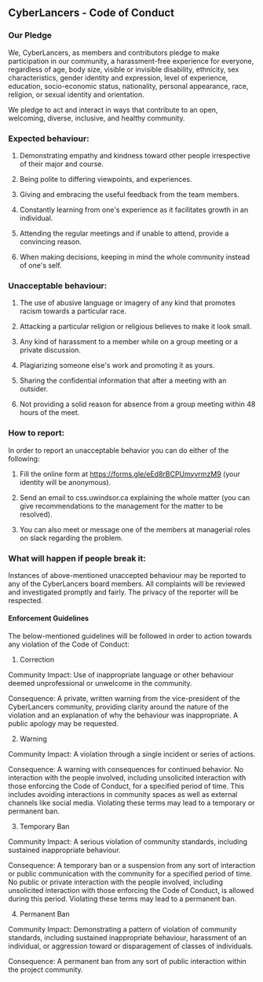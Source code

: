 ## CyberLancers - Code of Conduct 

### Our Pledge

We, CyberLancers, as members and contributors pledge to make participation in our community, a harassment-free experience for everyone, regardless of age, body size, visible or invisible disability, ethnicity, sex characteristics, gender identity and expression, level of experience, education, socio-economic status, nationality, personal appearance, race, religion, or sexual identity and orientation.  

We pledge to act and interact in ways that contribute to an open, welcoming, diverse, inclusive, and healthy community.  

### Expected behaviour:

1. Demonstrating empathy and kindness toward other people irrespective of their major and course.  

2. Being polite to differing viewpoints, and experiences. 

3. Giving and embracing the useful feedback from the team members. 

4. Constantly learning from one's experience as it facilitates growth in an individual. 

5. Attending the regular meetings and if unable to attend, provide a convincing reason. 

6. When making decisions, keeping in mind the whole community instead of one's self. 

### Unacceptable behaviour:

1. The use of abusive language or imagery of any kind that promotes racism towards a particular race. 

2. Attacking a particular religion or religious believes to make it look small. 

3. Any kind of harassment to a member while on a group meeting or a private discussion. 

4. Plagiarizing someone else's work and promoting it as yours. 

5. Sharing the confidential information that after a meeting with an outsider.  

6. Not providing a solid reason for absence from a group meeting within 48 hours of the meet. 

### How to report:

In order to report an unacceptable behavior you can do either of the following:
1. Fill the online form at https://forms.gle/eEd8rBCPUmyvrmzM9 (your identity will be anonymous).

2. Send an email to css.uwindsor.ca explaining the whole matter (you can give recommendations to the management for the matter to be resolved).

3. You can also meet or message one of the members at managerial roles on slack regarding the problem.

### What will happen if people break it:

Instances of above-mentioned unaccepted behaviour may be reported to any of the CyberLancers board members. All complaints will be reviewed and investigated promptly and fairly. The privacy of the reporter will be respected. 

#### Enforcement Guidelines 

The below-mentioned guidelines will be followed in order to action towards any violation of the Code of Conduct: 

1. Correction 

Community Impact: Use of inappropriate language or other behaviour deemed unprofessional or unwelcome in the community. 

Consequence: A private, written warning from the vice-president of the CyberLancers community, providing clarity around the nature of the violation and an explanation of why the behaviour was inappropriate. A public apology may be requested. 

2. Warning 

Community Impact: A violation through a single incident or series of actions. 

Consequence: A warning with consequences for continued behavior. No interaction with the people involved, including unsolicited interaction with those enforcing the Code of Conduct, for a specified period of time. This includes avoiding interactions in community spaces as well as external channels like social media. Violating these terms may lead to a temporary or permanent ban. 

3. Temporary Ban 

Community Impact: A serious violation of community standards, including sustained inappropriate behaviour. 

Consequence: A temporary ban or a suspension from any sort of interaction or public communication with the community for a specified period of time. No public or private interaction with the people involved, including unsolicited interaction with those enforcing the Code of Conduct, is allowed during this period. Violating these terms may lead to a permanent ban. 

4. Permanent Ban 

Community Impact: Demonstrating a pattern of violation of community standards, including sustained inappropriate behaviour, harassment of an individual, or aggression toward or disparagement of classes of individuals. 

Consequence: A permanent ban from any sort of public interaction within the project community. 

 
